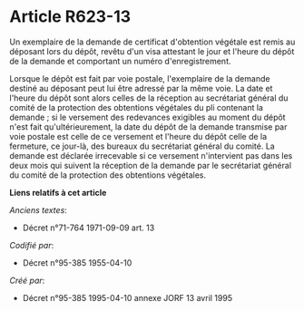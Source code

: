 # Article R623-13

Un exemplaire de la demande de certificat d'obtention végétale est remis au déposant lors du dépôt, revêtu d'un visa
attestant le jour et l'heure du dépôt de la demande et comportant un numéro d'enregistrement.

Lorsque le dépôt est fait par voie postale, l'exemplaire de la demande destiné au déposant peut lui être adressé par la même
voie. La date et l'heure du dépôt sont alors celles de la réception au secrétariat général du comité de la protection des
obtentions végétales du pli contenant la demande ; si le versement des redevances exigibles au moment du dépôt n'est fait
qu'ultérieurement, la date du dépôt de la demande transmise par voie postale est celle de ce versement et l'heure du dépôt
celle de la fermeture, ce jour-là, des bureaux du secrétariat général du comité. La demande est déclarée irrecevable si ce
versement n'intervient pas dans les deux mois qui suivent la réception de la demande par le secrétariat général du comité de
la protection des obtentions végétales.

**Liens relatifs à cet article**

_Anciens textes_:

  - Décret n°71-764 1971-09-09 art. 13

_Codifié par_:

  - Décret n°95-385 1955-04-10

_Créé par_:

  - Décret n°95-385 1995-04-10 annexe JORF 13 avril 1995

